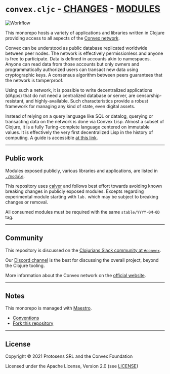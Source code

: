 # `convex.cljc` - [CHANGES](./doc/changelog.md) - [MODULES](./module)

![Workflow](https://github.com/convex-dev/convex.cljc/actions/workflows/workflow.yml/badge.svg)

This monorepo hosts a variety of applications and libraries written in Clojure providing access to all aspects of the
[Convex network](https://github.com/Convex-Dev/convex).

Convex can be understood as public database replicated worldwide between peer nodes. The network is effectively
permissionless and anyone is free to participate. Data is defined in accounts akin to namespaces. Anyone can read data
from those accounts but only owners and programmatically authorized users can transact new data using
cryptographic keys. A consensus algorithm between peers guarantees that the network is tamperproof.

Using such a network, it is possible to write decentralized applications (dApps) that do not need a centralized database or server,
are censorship-resistant, and highly-available. Such characteristics provide a robust framework for managing any kind of
state, even digital assets.

Instead of relying on a query language like SQL or datalog, querying or transacting data on the network is done via
Convex Lisp. Almost a subset of Clojure, it is a fully Turing-complete language centered on immutable values. It is
effectively the very first decentralized Lisp in the history of computing. A guide is accessible [at this
link](https://convex.world/cvm).


---

## Public work

Modules exposed publicly, various libraries and applications, are listed in [`./module`](./module).

This repository uses [calver](https://calver.org) and follows best effort
towards avoiding known breaking changes in publicly exposed modules. Excepts
regarding experimental module starting with `lab.` which may be subject to
breaking changes or removal.

All consumed modules must be required with the same `stable/YYYY-0M-0D` tag.


---


## Community

This repository is discussed on the [Clojurians Slack community at `#convex`](https://join.slack.com/t/clojurians/shared_invite/zt-lsr4rn2f-jealnYXLHVZ61V2vdi15QQ).

Our [Discord channel](https://discord.gg/5j2mPsk) is the best for discussing the
overall project, beyond the Clojure tooling.

More information about the Convex network on the [official website](https://convex.world).


---


## Notes

This monorepo is managed with
[Maestro](https://github.com/protosens/monorepo.cljc/tree/main/module/maestro).

- [Conventions](./doc/conventions.md)
- [Fork this repository](./doc/fork_this_repository.md)


---


## License

Copyright © 2021 Protosens SRL and the Convex Foundation

Licensed under the Apache License, Version 2.0 (see [LICENSE](./LICENSE))
